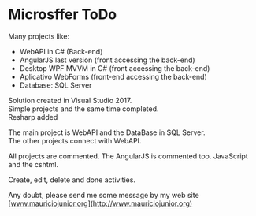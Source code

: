 # Microsffer ToDo

Many projects like:
* WebAPI in C# (Back-end)
* AngularJS last version (front accessing the back-end)
* Desktop WPF MVVM in C# (front accessing the back-end)
* Aplicativo WebForms (front-end accessing the back-end)
* Database: SQL Server

Solution created in Visual Studio 2017.
<Br>Simple projects and the same time completed.
  <Br>Resharp added

The main project is WebAPI and the DataBase in SQL Server.<br>
The other projects connect with WebAPI. 

All projects are commented.
The AngularJS is commented too. JavaScript and the cshtml.

Create, edit, delete and done activities.

Any doubt, please send me some message by my web site [www.mauriciojunior.org](http://www.mauriciojunior.org)
